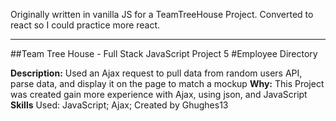 Originally written in vanilla JS for a TeamTreeHouse Project. Converted to react so I could practice more react.

------------------------------------------------------

##Team Tree House - Full Stack JavaScript Project 5
#Employee Directory

**Description:** Used an Ajax request to pull data from random users API, parse data, and display it on the page to match a mockup
**Why:** This Project was created gain more experience with Ajax, using json, and JavaScript<br>
**Skills** Used: JavaScript; Ajax; 
Created by Ghughes13
